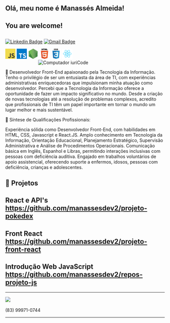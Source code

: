 ## Olá, meu nome é <strong>Manassés Almeida!</strong>
## You are welcome!</strong>
##
[![Linkedin Badge](https://img.shields.io/badge/-LinkedIn-blue?style=for-the-badge&logo=Linkedin&logoColor=white&link=https://www.linkedin.com/in/devmanasses/)](https://www.linkedin.com/in/devmanasses/)
[![Gmail Badge](https://img.shields.io/badge/-Gmail-c14438?style=for-the-badge&logo=Gmail&logoColor=white&link=mailto:manasses2@gmail.com)](mailto:manasses2@gmail.com)

<code><img height="32" src="https://raw.githubusercontent.com/github/explore/80688e429a7d4ef2fca1e82350fe8e3517d3494d/topics/javascript/javascript.png" alt="Javascript"/></code>
<code><img height="32" src="https://raw.githubusercontent.com/github/explore/80688e429a7d4ef2fca1e82350fe8e3517d3494d/topics/typescript/typescript.png" alt="Typescript"/></code>
<code><img height="32" src="https://raw.githubusercontent.com/github/explore/80688e429a7d4ef2fca1e82350fe8e3517d3494d/topics/nodejs/nodejs.png" alt="Nodejs"/></code>
<code><img height="32" src="https://raw.githubusercontent.com/github/explore/80688e429a7d4ef2fca1e82350fe8e3517d3494d/topics/html/html.png" alt="HTML5"/></code>
<code><img height="32" src="https://raw.githubusercontent.com/github/explore/80688e429a7d4ef2fca1e82350fe8e3517d3494d/topics/css/css.png" alt="CSS"/></code>
<code><img height="32" src="https://raw.githubusercontent.com/github/explore/80688e429a7d4ef2fca1e82350fe8e3517d3494d/topics/react/react.png" alt="React"/></code>
<img src="https://raw.githubusercontent.com/MicaelliMedeiros/micaellimedeiros/master/image/computer-illustration.png" min-width="400px" max-width="400px" width="400px" align="right" alt="Computador iuriCode">

##
<p align="left"> 
💼 Desenvolvedor Front-End apaixonado pela Tecnologia da Informação. Tenho o privilégio de ser um entusiasta da área de TI, com experiências administrativas enriquecedoras que impulsionam minha atuação como desenvolvedor. Percebi que a Tecnologia da Informação oferece a oportunidade de fazer um impacto significativo no mundo. Desde a criação de novas tecnologias até a resolução de problemas complexos, acredito que profissionais de TI têm um papel importante em tornar o mundo um lugar melhor e mais sustentável.

  🎯 Síntese de Qualificações Profissionais:

Experiência sólida como Desenvolvedor Front-End, com habilidades em HTML, CSS, Javascript e React.JS.
Amplo conhecimento em Tecnologia da Informação, Orientação Educacional, Planejamento Estratégico, Supervisão Administrativa e Análise de Procedimentos Operacionais.
Comunicação básica em Inglês, Espanhol e Libras, permitindo interações inclusivas com pessoas com deficiência auditiva.
Engajado em trabalhos voluntários de apoio assistencial, oferecendo suporte a enfermos, idosos, pessoas com deficiência, crianças e adolescentes.

## 🔭 Projetos
## React e API's  https://github.com/manassesdev2/projeto-pokedex
## Front React https://github.com/manassesdev2/projeto-front-react
## Introdução Web JavaScript https://github.com/manassesdev2/repos-projeto-js
----


  <a href="#" alt="WhatsApp">
  <img src="https://img.shields.io/badge/-WhatsApp-25d366?style=flat-square&labelColor=25d366&logo=whatsapp&logoColor=white&link=API-DO-SEU-WHATSAPP"/></a>

</p>  
(83) 99971-0744




---



